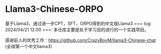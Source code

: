 # Llama3-Chinese-ORPO
基于Llama3，通过进一步CPT，SFT，ORPO得到的中文版Llama3
=== log: 2024/04/21 12:00  ===:  本仓库主要是处于学习目的进行的一个实践项目。

感谢前人的优秀工作：https://github.com/CrazyBoyM/llama3-Chinese-chat (全球第一个中文llama3)
